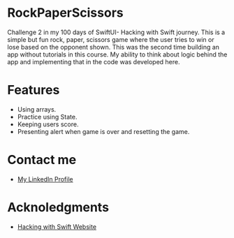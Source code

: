 # RockPaperScissors 
Challenge 2 in my 100 days of SwiftUI- Hacking with Swift journey. This is a simple but fun rock, paper, scissors game where the user tries to win or lose based on the opponent shown.
This was the second time building an app without tutorials in this course. My ability to think about logic behind the app and implementing that in the code was developed here.
# Features
- Using arrays.
- Practice using State.
- Keeping users score.
- Presenting alert when game is over and resetting the game.
# Contact me
- [My LinkedIn Profile](https://www.linkedin.com/in/grace-couch-b67786334/) 
# Acknoledgments
- [Hacking with Swift Website](https://www.hackingwithswift.com)
